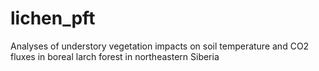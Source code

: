 # lichen_pft
Analyses of understory vegetation impacts on soil temperature and CO2 fluxes in boreal larch forest in northeastern Siberia
